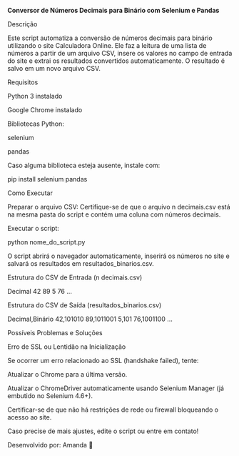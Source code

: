 **Conversor de Números Decimais para Binário com Selenium e Pandas**

Descrição

Este script automatiza a conversão de números decimais para binário utilizando o site Calculadora Online. Ele faz a leitura de uma lista de números a partir de um arquivo CSV, insere os valores no campo de entrada do site e extrai os resultados convertidos automaticamente. O resultado é salvo em um novo arquivo CSV.

Requisitos

Python 3 instalado

Google Chrome instalado

Bibliotecas Python:

selenium

pandas

Caso alguma biblioteca esteja ausente, instale com:

pip install selenium pandas

Como Executar

Preparar o arquivo CSV: Certifique-se de que o arquivo n decimais.csv está na mesma pasta do script e contém uma coluna com números decimais.

Executar o script:

python nome_do_script.py

O script abrirá o navegador automaticamente, inserirá os números no site e salvará os resultados em resultados_binarios.csv.

Estrutura do CSV de Entrada (n decimais.csv)

Decimal
42
89
5
76
...

Estrutura do CSV de Saída (resultados_binarios.csv)

Decimal,Binário
42,101010
89,1011001
5,101
76,1001100
...

Possíveis Problemas e Soluções

Erro de SSL ou Lentidão na Inicialização

Se ocorrer um erro relacionado ao SSL (handshake failed), tente:

Atualizar o Chrome para a última versão.

Atualizar o ChromeDriver automaticamente usando Selenium Manager (já embutido no Selenium 4.6+).

Certificar-se de que não há restrições de rede ou firewall bloqueando o acesso ao site.

Caso precise de mais ajustes, edite o script ou entre em contato!

Desenvolvido por: Amanda 🚀
